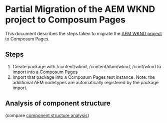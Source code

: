 # Partial Migration of the AEM WKND project to Composum Pages

This document describes the steps taken to migrate the [AEM WKND project](https://github.com/adobe/aem-guides-wknd) to
Composum Pages.

## Steps

1. Create package with /content/wknd, /content/dam/wknd, /conf/wknd to import into a Composum Pages
2. Import that package into a Composum Pages test instance. Note: the additional AEM nodetypes are automatically
   registered by the package import.

## Analysis of component structure

(compare [component structure analysis](https://stoerr.github.io/til/AdobeAEM/AnalyzeSite.html))

